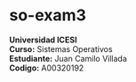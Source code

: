 # so-exam3

**Universidad ICESI**  
**Curso:** Sistemas Operativos  
**Estudiante:** Juan Camilo Villada  
**Codigo:** A00320192  

